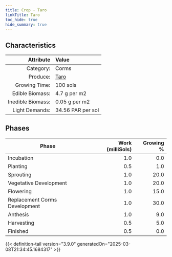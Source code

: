 ```yaml
---
title: Crop - Taro
linkTitle: Taro
toc_hide: true
hide_summary: true
---
```

<!-- This is generated by the MarsSim HelpGenertor, do not edit. -->

## Characteristics

| Attribute      | Value |
|--------:|:------|
|Category:|Corms|
|Produce:|[Taro](/docs/definitions/resource/taro)|
|Growing Time:|100 sols|
|Edible Biomass:|4.7 g per m2|
|Inedible Biomass:|0.05 g per m2|
|Light Demands:|34.56 PAR per sol|

## Phases

| Phase           | Work (milliSols) | Growing % |
|-----------|------:|--------:|
|Incubation|1.0|0.0|
|Planting|0.5|1.0|
|Sprouting|1.0|20.0|
|Vegetative Development|1.0|20.0|
|Flowering|1.0|15.0|
|Replacement Corms Development|1.0|30.0|
|Anthesis|1.0|9.0|
|Harvesting|0.5|5.0|
|Finished|0.5|0.0|


{{< definition-tail version="3.9.0" generatedOn="2025-03-08T21:34:45.1684317" >}}

